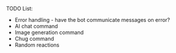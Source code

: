 ﻿TODO List:

- Error handling - have the bot communicate messages on error?
- AI chat command
- Image generation command
- Chug command
- Random reactions